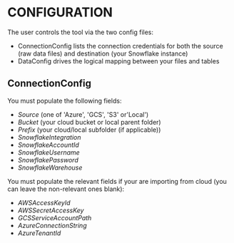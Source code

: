# CONFIGURATION

The user controls the tool via the two config files:
  - ConnectionConfig lists the connection credentials for both the source (raw data files) and destination (your Snowflake instance)
  - DataConfig drives the logical mapping between your files and tables

## ConnectionConfig
You must populate the following fields:
  - _Source_ (one of 'Azure', 'GCS', 'S3' or'Local')
  - _Bucket_ (your cloud bucket or local parent folder)
  - _Prefix_ (your cloud/local subfolder (if applicable))
  - _SnowflakeIntegration_
  - _SnowflakeAccountId_
  - _SnowflakeUsername_
  - _SnowflakePassword_
  - _SnowflakeWarehouse_

You must populate the relevant fields if your are importing from cloud (you can leave the non-relevant ones blank):
  - _AWSAccessKeyId_
  - _AWSSecretAccessKey_
  - _GCSServiceAccountPath_
  - _AzureConnectionString_
  - _AzureTenantId_
